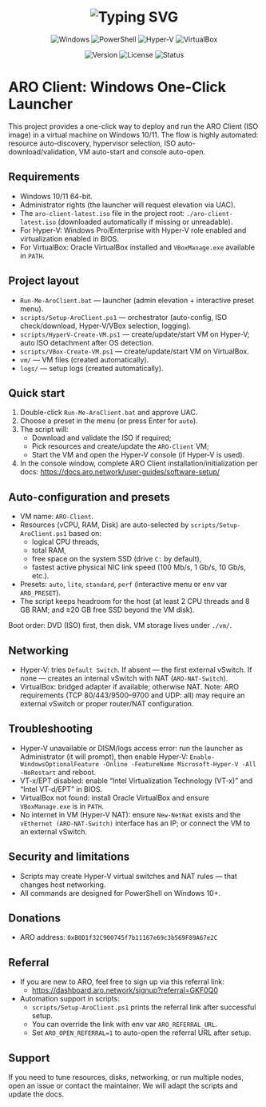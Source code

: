 <div align="center">

<h1>
  <img src="https://readme-typing-svg.herokuapp.com?font=Fira+Code&size=30&duration=3000&pause=1000&color=00D4FF&center=true&vCenter=true&width=600&lines=ARO+CLIENT+DESKTOP+LAUNCHER;Windows+One-Click+Deployment;Auto-Detection+%E2%9A%A1+Hyper-V+%E2%9A%A1+VirtualBox" alt="Typing SVG" />
</h1>

<p>
  <img src="https://img.shields.io/badge/Windows-0078D4?style=for-the-badge&logo=windows&logoColor=white" alt="Windows"/>
  <img src="https://img.shields.io/badge/PowerShell-5391FE?style=for-the-badge&logo=powershell&logoColor=white" alt="PowerShell"/>
  <img src="https://img.shields.io/badge/Hyper--V-0078D4?style=for-the-badge&logo=microsoft&logoColor=white" alt="Hyper-V"/>
  <img src="https://img.shields.io/badge/VirtualBox-183A61?style=for-the-badge&logo=virtualbox&logoColor=white" alt="VirtualBox"/>
</p>

<p>
  <img src="https://img.shields.io/badge/version-v0.1.0-blue?style=for-the-badge" alt="Version"/>
  <img src="https://img.shields.io/badge/license-MIT-green?style=for-the-badge" alt="License"/>
  <img src="https://img.shields.io/badge/status-active-success?style=for-the-badge" alt="Status"/>
</p>

</div>

# ARO Client: Windows One-Click Launcher

This project provides a one-click way to deploy and run the ARO Client (ISO image) in a virtual machine on Windows 10/11.
The flow is highly automated: resource auto-discovery, hypervisor selection, ISO auto-download/validation, VM auto-start and console auto-open.

## Requirements
- Windows 10/11 64-bit.
- Administrator rights (the launcher will request elevation via UAC).
- The `aro-client-latest.iso` file in the project root: `./aro-client-latest.iso` (downloaded automatically if missing or unreadable).
- For Hyper‑V: Windows Pro/Enterprise with Hyper‑V role enabled and virtualization enabled in BIOS.
- For VirtualBox: Oracle VirtualBox installed and `VBoxManage.exe` available in `PATH`.

## Project layout
- `Run-Me-AroClient.bat` — launcher (admin elevation + interactive preset menu).
- `scripts/Setup-AroClient.ps1` — orchestrator (auto-config, ISO check/download, Hyper‑V/VBox selection, logging).
- `scripts/HyperV-Create-VM.ps1` — create/update/start VM on Hyper‑V; auto ISO detachment after OS detection.
- `scripts/VBox-Create-VM.ps1` — create/update/start VM on VirtualBox.
- `vm/` — VM files (created automatically).
- `logs/` — setup logs (created automatically).

## Quick start
1) Double-click `Run-Me-AroClient.bat` and approve UAC.
2) Choose a preset in the menu (or press Enter for `auto`).
3) The script will:
   - Download and validate the ISO if required;
   - Pick resources and create/update the `ARO-Client` VM;
   - Start the VM and open the Hyper‑V console (if Hyper‑V is used).
4) In the console window, complete ARO Client installation/initialization per docs: https://docs.aro.network/user-guides/software-setup/

## Auto-configuration and presets
- VM name: `ARO-Client`.
- Resources (vCPU, RAM, Disk) are auto-selected by `scripts/Setup-AroClient.ps1` based on:
  - logical CPU threads,
  - total RAM,
  - free space on the system SSD (drive `C:` by default),
  - fastest active physical NIC link speed (100 Mb/s, 1 Gb/s, 10 Gb/s, etc.).
- Presets: `auto`, `lite`, `standard`, `perf` (interactive menu or env var `ARO_PRESET`).
- The script keeps headroom for the host (at least 2 CPU threads and 8 GB RAM; and ≥20 GB free SSD beyond the VM disk).

Boot order: DVD (ISO) first, then disk. VM storage lives under `./vm/`.

## Networking
- Hyper‑V: tries `Default Switch`. If absent — the first external vSwitch. If none — creates an internal vSwitch with NAT (`ARO-NAT-Switch`).
- VirtualBox: bridged adapter if available; otherwise NAT.
Note: ARO requirements (TCP 80/443/9500–9700 and UDP: all) may require an external vSwitch or proper router/NAT configuration.

## Troubleshooting
- Hyper‑V unavailable or DISM/logs access error: run the launcher as Administrator (it will prompt), then enable Hyper‑V:
  `Enable-WindowsOptionalFeature -Online -FeatureName Microsoft-Hyper-V -All -NoRestart` and reboot.
- VT‑x/EPT disabled: enable “Intel Virtualization Technology (VT‑x)” and “Intel VT‑d/EPT” in BIOS.
- VirtualBox not found: install Oracle VirtualBox and ensure `VBoxManage.exe` is in `PATH`.
- No internet in VM (Hyper‑V NAT): ensure `New-NetNat` exists and the `vEthernet (ARO-NAT-Switch)` interface has an IP; or connect the VM to an external vSwitch.

## Security and limitations
- Scripts may create Hyper‑V virtual switches and NAT rules — that changes host networking.
- All commands are designed for PowerShell on Windows 10+.

## Donations
- ARO address: `0xB0D1f32C900745f7b11167e69c3b569F89A67e2C`

## Referral
- If you are new to ARO, feel free to sign up via this referral link:
  - https://dashboard.aro.network/signup?referral=GKF0Q0
- Automation support in scripts:
  - `scripts/Setup-AroClient.ps1` prints the referral link after successful setup.
  - You can override the link with env var `ARO_REFERRAL_URL`.
  - Set `ARO_OPEN_REFERRAL=1` to auto-open the referral URL after setup.

## Support
If you need to tune resources, disks, networking, or run multiple nodes, open an issue or contact the maintainer. We will adapt the scripts and update the docs.
